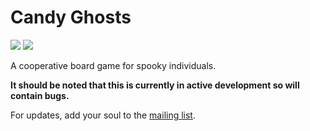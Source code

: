 # Candy Ghosts

<a href="http://candy.wetgenes.com/"><img src="http://candy.wetgenes.com/data/logo_blue/logo_blue.png"/></a>
<a href="http://candy.wetgenes.com/"><img src="http://candy.wetgenes.com/data/eg/eg.png"/></a>

A cooperative board game for spooky individuals.

**It should be noted that this is currently in active development so will contain bugs.**

For updates, add your soul to the [mailing list](https://docs.google.com/forms/d/10IDQTqS-TKesgmlfmFr4xANGC2U39yhVSV_HacTua7Q).

